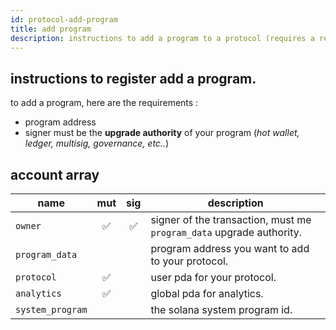 ```yaml
---
id: protocol-add-program
title: add program
description: instructions to add a program to a protocol (requires a registered protocol).
---
```


## instructions to register add a program.

to add a program, here are the requirements :

- program address
- signer must be the **upgrade authority** of your program (_hot wallet, ledger, multisig, governance, etc.._)

## account array

| name             | mut | sig | description                                                          |
| ---------------- | :-: | :-: | -------------------------------------------------------------------- |
| `owner`          | ✅  | ✅  | signer of the transaction, must me `program_data` upgrade authority. |
| `program_data`   |     |     | program address you want to add to your protocol.                    |
| `protocol`       | ✅  |     | user pda for your protocol.                                          |
| `analytics`      | ✅  |     | global pda for analytics.                                            |
| `system_program` |     |     | the solana system program id.                                        |
